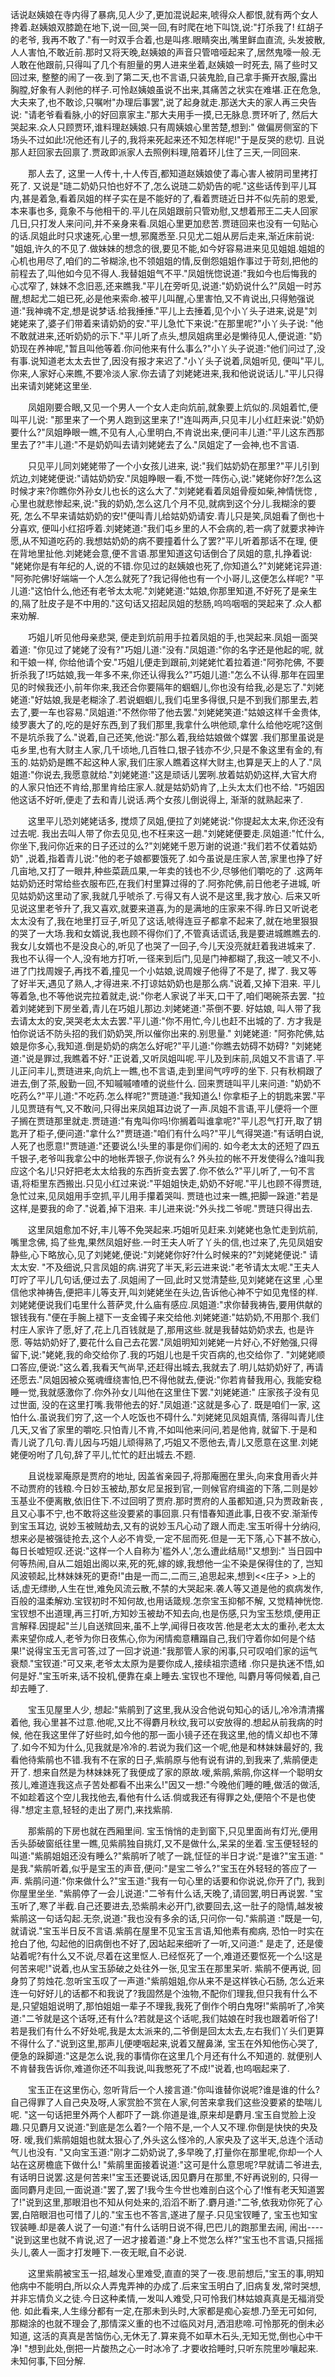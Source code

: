 话说赵姨娘在寺内得了暴病,见人少了,更加混说起来,唬得众人都恨,就有两个女人搀着.赵姨娘双膝跪在地下,说一回,哭一回,有时爬在地下叫饶,说:"打杀我了! 红胡子的老爷, 我再不敢了."有一时双手合着,也是叫疼.眼睛突出,嘴里鲜血直流, 头发披散, 人人害怕,不敢近前.那时又将天晚,赵姨娘的声音只管喑哑起来了,居然鬼嚎一般.无人敢在他跟前,只得叫了几个有胆量的男人进来坐着,赵姨娘一时死去, 隔了些时又回过来, 整整的闹了一夜.到了第二天,也不言语,只装鬼脸,自己拿手撕开衣服,露出胸膛,好象有人剥他的样子.可怜赵姨娘虽说不出来,其痛苦之状实在难堪.正在危急,大夫来了,也不敢诊,只嘱咐"办理后事罢",说了起身就走.那送大夫的家人再三央告说: "请老爷看看脉,小的好回禀家主."那大夫用手一摸,已无脉息.贾环听了, 然后大哭起来.众人只顾贾环,谁料理赵姨娘.只有周姨娘心里苦楚,想到:" 做偏房侧室的下场头不过如此!况他还有儿子的,我将来死起来还不知怎样呢!"于是反哭的悲切. 且说那人赶回家去回禀了.贾政即派家人去照例料理,陪着环儿住了三天,一同回来.

　　那人去了, 这里一人传十,十人传百,都知道赵姨娘使了毒心害人被阴司里拷打死了. 又说是"琏二奶奶只怕也好不了,怎么说琏二奶奶告的呢."这些话传到平儿耳内,甚是着急,看着凤姐的样子实在是不能好的了,看着贾琏近日并不似先前的恩爱, 本来事也多, 竟象不与他相干的.平儿在凤姐跟前只管劝慰,又想着邢王二夫人回家几日,只打发人来问问,并不亲身来看.凤姐心里更加悲苦.贾琏回来也没有一句贴心的话.凤姐此时只求速死,心里一想,邪魔悉至.只见尤二姐从房后走来,渐近床前说: "姐姐,许久的不见了.做妹妹的想念的很,要见不能,如今好容易进来见见姐姐.姐姐的心机也用尽了,咱们的二爷糊涂,也不领姐姐的情,反倒怨姐姐作事过于苛刻,把他的前程去了,叫他如今见不得人.我替姐姐气不平."凤姐恍惚说道:"我如今也后悔我的心忒窄了, 妹妹不念旧恶,还来瞧我."平儿在旁听见,说道:"奶奶说什么?"凤姐一时苏醒,想起尤二姐已死,必是他来索命.被平儿叫醒,心里害怕,又不肯说出,只得勉强说道:"我神魂不定,想是说梦话.给我捶捶."平儿上去捶着,见个小丫头子进来,说是"刘姥姥来了,婆子们带着来请奶奶的安."平儿急忙下来说:"在那里呢?"小丫头子说: "他不敢就进来,还听奶奶的示下."平儿听了点头,想凤姐病里必是懒待见人,便说道: "奶奶现在养神呢,"暂且叫他等着.你问他来有什么事么?"小丫头子说道:"他们问过了,没有事.说知道老太太去世了,因没有报才来迟了."小丫头子说着,凤姐听见, 便叫"平儿,你来,人家好心来瞧,不要冷淡人家.你去请了刘姥姥进来,我和他说说话儿."平儿只得出来请刘姥姥这里坐.

　　凤姐刚要合眼,又见一个男人一个女人走向炕前,就象要上炕似的.凤姐着忙,便叫平儿说: "那里来了一个男人跑到这里来了!"连叫两声,只见丰儿小红赶来说:"奶奶要什么?"凤姐睁眼一瞧,不见有人,心里明白,不肯说出来,便问丰儿道:"平儿这东西那里去了?"丰儿道:"不是奶奶叫去请刘姥姥去了么."凤姐定了一会神,也不言语.

　　只见平儿同刘姥姥带了一个小女孩儿进来, 说:"我们姑奶奶在那里?"平儿引到炕边,刘姥姥便说:"请姑奶奶安."凤姐睁眼一看,不觉一阵伤心,说:"姥姥你好?怎么这时候才来?你瞧你外孙女儿也长的这么大了."刘姥姥看着凤姐骨瘦如柴,神情恍惚 , 心里也就悲惨起来,说:"我的奶奶,怎么这几个月不见,就病到这个分儿.我糊涂的要死, 怎么不早来请姑奶奶的安!"便叫青儿给姑奶奶请安.青儿只是笑,凤姐看了倒也十分喜欢, 便叫小红招呼着.刘姥姥道:"我们屯乡里的人不会病的,若一病了就要求神许愿,从不知道吃药的.我想姑奶奶的病不要撞着什么了罢?"平儿听着那话不在理, 便在背地里扯他.刘姥姥会意,便不言语.那里知道这句话倒合了凤姐的意,扎挣着说: "姥姥你是有年纪的人,说的不错.你见过的赵姨娘也死了,你知道么?"刘姥姥诧异道: "阿弥陀佛!好端端一个人怎么就死了?我记得他也有一个小哥儿,这便怎么样呢? "平儿道:"这怕什么,他还有老爷太太呢."刘姥姥道:"姑娘,你那里知道,不好死了是亲生的,隔了肚皮子是不中用的."这句话又招起凤姐的愁肠,呜呜咽咽的哭起来了.众人都来劝解.

　　巧姐儿听见他母亲悲哭, 便走到炕前用手拉着凤姐的手,也哭起来.凤姐一面哭着道: "你见过了姥姥了没有?"巧姐儿道:"没有."凤姐道:"你的名字还是他起的呢, 就和干娘一样, 你给他请个安."巧姐儿便走到跟前,刘姥姥忙着拉着道:"阿弥陀佛, 不要折杀我了!巧姑娘,我一年多不来,你还认得我么?"巧姐儿道:"怎么不认得.那年在园里见的时候我还小,前年你来,我还合你要隔年的蝈蝈儿,你也没有给我,必是忘了."刘姥姥道:"好姑娘,我是老糊涂了.若说蝈蝈儿,我们屯里多得很,只是不到我们那里去,若去了,要一车也容易."凤姐道:"不然你带了他去罢."刘姥姥笑道:"姑娘这样千金贵体, 绫罗裹大了的,吃的是好东西,到了我们那里,我拿什么哄他顽,拿什么给他吃呢?这倒不是坑杀我了么."说着,自己还笑,他说:"那么着,我给姑娘做个媒罢 .我们那里虽说是屯乡里,也有大财主人家,几千顷地,几百牲口,银子钱亦不少,只是不象这里有金的,有玉的.姑奶奶是瞧不起这种人家,我们庄家人瞧着这样大财主,也算是天上的人了."凤姐道:"你说去,我愿意就给."刘姥姥道:"这是顽话儿罢咧.放着姑奶奶这样,大官大府的人家只怕还不肯给,那里肯给庄家人.就是姑奶奶肯了,上头太太们也不给. "巧姐因他这话不好听,便走了去和青儿说话.两个女孩儿倒说得上, 渐渐的就熟起来了.

　　这里平儿恐刘姥姥话多, 搅烦了凤姐,便拉了刘姥姥说:"你提起太太来,你还没有过去呢. 我出去叫人带了你去见见,也不枉来这一趟."刘姥姥便要走.凤姐道:"忙什么,你坐下,我问你近来的日子还过的么?"刘姥姥千恩万谢的说道:"我们若不仗着姑奶奶" ,说着,指着青儿说:"他的老子娘都要饿死了.如今虽说是庄家人苦,家里也挣了好几亩地,又打了一眼井,种些菜蔬瓜果,一年卖的钱也不少,尽够他们嚼吃的了 .这两年姑奶奶还时常给些衣服布匹,在我们村里算过得的了.阿弥陀佛,前日他老子进城, 听见姑奶奶这里动了家,我就几乎唬杀了.亏得又有人说不是这里,我才放心. 后来又听见说这里老爷升了,我又喜欢,就要来道喜,为的是满地的庄家来不得.昨日又听说老太太没有了,我在地里打豆子,听见了这话,唬得连豆子都拿不起来了,就在地里狠狠的哭了一大场.我和女婿说,我也顾不得你们了,不管真话谎话,我是要进城瞧瞧去的. 我女儿女婿也不是没良心的,听见了也哭了一回子,今儿天没亮就赶着我进城来了. 我也不认得一个人,没有地方打听,一径来到后门,见是门神都糊了,我这一唬又不小. 进了门找周嫂子,再找不着,撞见一个小姑娘,说周嫂子他得了不是了, 撵了. 我又等了好半天,遇见了熟人,才得进来.不打谅姑奶奶也是那么病."说着,又掉下泪来. 平儿等着急,也不等他说完拉着就走,说:"你老人家说了半天,口干了,咱们喝碗茶去罢. "拉着刘姥姥到下房坐着,青儿在巧姐儿那边.刘姥姥道:"茶倒不要. 好姑娘, 叫人带了我去请太太的安,哭哭老太太去罢."平儿道:"你不用忙,今儿也赶不出城的了. 方才我是怕你说话不防头招的我们奶奶哭,所以催你出来的.别思量." 刘姥姥道: "阿弥陀佛,姑娘是你多心,我知道.倒是奶奶的病怎么好呢?"平儿道:"你瞧去妨碍不妨碍? "刘姥姥道:"说是罪过,我瞧着不好."正说着,又听凤姐叫呢.平儿及到床前,凤姐又不言语了.平儿正问丰儿,贾琏进来,向炕上一瞧,也不言语,走到里间气哼哼的坐下. 只有秋桐跟了进去,倒了茶,殷勤一回,不知嘁嘁喳喳的说些什么. 回来贾琏叫平儿来问道: "奶奶不吃药么?"平儿道:"不吃药.怎么样呢?"贾琏道:"我知道么! 你拿柜子上的钥匙来罢."平儿见贾琏有气,又不敢问,只得出来凤姐耳边说了一声.凤姐不言语,平儿便将一个匣子搁在贾琏那里就走.贾琏道:"有鬼叫你吗!你搁着叫谁拿呢?"平儿忍气打开,取了钥匙开了柜子,便问道:"拿什么?"贾琏道:"咱们有什么吗?"平儿气得哭道:"有话明白说,人死了也愿意!"贾琏道:"还要说么!头里的事是你们闹的. 如今老太太的还短了四五千银子,老爷叫我拿公中的地帐弄银子,你说有么? 外头拉的帐不开发使得么?谁叫我应这个名儿!只好把老太太给我的东西折变去罢了.你不依么?"平儿听了,一句不言语,将柜里东西搬出.只见小红过来说:"平姐姐快走,奶奶不好呢."平儿也顾不得贾琏,急忙过来,见凤姐用手空抓,平儿用手攥着哭叫. 贾琏也过来一瞧,把脚一跺道:"若是这样,是要我的命了."说着,掉下泪来. 丰儿进来说:"外头找二爷呢."贾琏只得出去.

　　这里凤姐愈加不好,丰儿等不免哭起来.巧姐听见赶来.刘姥姥也急忙走到炕前, 嘴里念佛, 捣了些鬼,果然凤姐好些.一时王夫人听了丫头的信,也过来了,先见凤姐安静些,心下略放心,见了刘姥姥,便说:"刘姥姥你好?什么时候来的?"刘姥姥便说:" 请太太安. "不及细说,只言凤姐的病.讲究了半天,彩云进来说:"老爷请太太呢."王夫人叮咛了平儿几句话,便过去了.凤姐闹了一回,此时又觉清楚些,见刘姥姥在这里 ,心里信他求神祷告,便把丰儿等支开,叫刘姥姥坐在头边,告诉他心神不宁如见鬼怪的样.刘姥姥便说我们屯里什么菩萨灵,什么庙有感应.凤姐道:"求你替我祷告,要用供献的银钱我有."便在手腕上褪下一支金镯子来交给他.刘姥姥道:"姑奶奶,不用那个.我们村庄人家许了愿,好了,花上几百钱就是了,那用这些.就是我替姑奶奶求去, 也是许愿. 等姑奶奶好了,要花什么自己去花罢."凤姐明知刘姥姥一片好心,不好勉强,只得留下,说:"姥姥,我的命交给你了.我的巧姐儿也是千灾百病的,也交给你了. "刘姥姥顺口答应,便说:"这么着,我看天气尚早,还赶得出城去,我就去了.明儿姑奶奶好了, 再请还愿去."凤姐因被众冤魂缠绕害怕,巴不得他就去,便说:"你若肯替我用心, 我能安稳睡一觉,我就感激你了.你外孙女儿叫他在这里住下罢."刘姥姥道:" 庄家孩子没有见过世面, 没的在这里打嘴.我带他去的好."凤姐道:"这就是多心了. 既是咱们一家, 这怕什么.虽说我们穷了,这一个人吃饭也不碍什么."刘姥姥见凤姐真情, 落得叫青儿住几天,又省了家里的嚼吃.只怕青儿不肯,不如叫他来问问,若是他肯, 就留下.于是和青儿说了几句.青儿因与巧姐儿顽得熟了,巧姐又不愿他去,青儿又愿意在这里.刘姥姥便吩咐了几句,辞了平儿,忙忙的赶出城去.不题.

　　且说栊翠庵原是贾府的地址, 因盖省亲园子,将那庵圈在里头,向来食用香火并不动贾府的钱粮.今日妙玉被劫,那女尼呈报到官,一则候官府缉盗的下落,二则是妙玉基业不便离散,依旧住下.不过回明了贾府.那时贾府的人虽都知道,只为贾政新丧 , 且又心事不宁,也不敢将这些没要紧的事回禀.只有惜春知道此事,日夜不安.渐渐传到宝玉耳边, 说妙玉被贼劫去,又有的说妙玉凡心动了跟人而走.宝玉听得十分纳闷, 想来必是被强徒抢去,这个人必不肯受,一定不屈而死.但是一无下落,心下甚不放心, 每日长嘘短叹.还说:"这样一个人自称为`槛外人',怎么遭此结局!"又想到:" 当日园中何等热闹,自从二姐姐出阁以来,死的死,嫁的嫁,我想他一尘不染是保得住的了, 岂知风波顿起,比林妹妹死的更奇!"由是一而二,二而三,追思起来,想到<<庄子> >上的话,虚无缥缈,人生在世,难免风流云散,不禁的大哭起来.袭人等又道是他的疯病发作, 百般的温柔解劝.宝钗初时不知何故,也用话箴规.怎奈宝玉抑郁不解, 又觉精神恍惚. 宝钗想不出道理,再三打听,方知妙玉被劫不知去向,也是伤感,只为宝玉愁烦,便用正言解释.因提起"兰儿自送殡回来,虽不上学,闻得日夜攻苦.他是老太太的重孙,老太太素来望你成人,老爷为你日夜焦心,你为闲情痴意糟蹋自己,我们守着你如何是个结果!"说得宝玉无言可答,过了一回才说道:"我那管人家的闲事,只可叹咱们家的运气衰颓."宝钗道:"可又来,老爷太太原为是要你成人,接续祖宗遗绪 .你只是执迷不悟,如何是好."宝玉听来,话不投机,便靠在桌上睡去.宝钗也不理他, 叫麝月等伺候着,自己却去睡了.

　　宝玉见屋里人少, 想起:"紫鹃到了这里,我从没合他说句知心的话儿,冷冷清清撂着他, 我心里甚不过意.他呢,又比不得麝月秋纹,我可以安放得的.想起从前我病的时候, 他在我这里伴了好些时,如今他的那一面小镜子还在我这里,他的情义却也不薄了.如今不知为什么,见我就是冷冷的.若说为我们这一个呢,他是和林妹妹最好的, 我看他待紫鹃也不错.我有不在家的日子,紫鹃原与他有说有讲的,到我来了,紫鹃便走开了. 想来自然是为林妹妹死了我便成了家的原故.嗳,紫鹃,紫鹃,你这样一个聪明女孩儿,难道连我这点子苦处都看不出来么!"因又一想:"今晚他们睡的睡,做活的做活,不如趁着这个空儿我找他去,看他有什么话.倘或我还有得罪之处,便陪个不是也使得."想定主意,轻轻的走出了房门,来找紫鹃.

　　那紫鹃的下房也就在西厢里间. 宝玉悄悄的走到窗下,只见里面尚有灯光,便用舌头舔破窗纸往里一瞧,见紫鹃独自挑灯,又不是做什么,呆呆的坐着.宝玉便轻轻的叫道:"紫鹃姐姐还没有睡么?"紫鹃听了唬了一跳,怔怔的半日才说:"是谁?"宝玉道: " 是我."紫鹃听着,似乎是宝玉的声音,便问:"是宝二爷么?"宝玉在外轻轻的答应了一声. 紫鹃问道:"你来做什么?"宝玉道:"我有一句心里的话要和你说说,你开了门, 我到你屋里坐坐. "紫鹃停了一会儿说道:"二爷有什么话,天晚了,请回罢,明日再说罢. "宝玉听了,寒了半截.自己还要进去,恐紫鹃未必开门,欲要回去,这一肚子的隐情,越发被紫鹃这一句话勾起.无奈,说道:"我也没有多余的话,只问你一句."紫鹃道 :"既是一句,就请说."宝玉半日反不言语.紫鹃在屋里不见宝玉言语,知他素有痴病, 恐怕一时实在抢白了他, 勾起他的旧病倒也不好了,因站起来细听了一听,又问道:" 是走了, 还是傻站着呢?有什么又不说,尽着在这里怄人.已经怄死了一个,难道还要怄死一个么!这是何苦来呢!"说着,也从宝玉舔破之处往外一张,见宝玉在那里呆听. 紫鹃不便再说, 回身剪了剪烛花.忽听宝玉叹了一声道:"紫鹃姐姐,你从来不是这样铁心石肠, 怎么近来连一句好好儿的话都不和我说了?我固然是个浊物,不配你们理我,但只我有什么不是,只望姐姐说明了,那怕姐姐一辈子不理我,我死了倒作个明白鬼呀!"紫鹃听了,冷笑道:"二爷就是这个话呀,还有什么?若就是这个话呢,我们姑娘在时我也跟着听俗了! 若是我们有什么不好处呢,我是太太派来的,二爷倒是回太太去,左右我们丫头们更算不得什么了."说到这里,那声儿便哽咽起来,说着又醒鼻涕, 宝玉在外知他伤心哭了,便急的跺脚道:"这是怎么说,我的事情你在这里几个月还有什么不知道的. 就便别人不肯替我告诉你,难道你还不叫我说,叫我憋死了不成!"说着,也呜咽起来了.

　　宝玉正在这里伤心, 忽听背后一个人接言道:"你叫谁替你说呢?谁是谁的什么? 自己得罪了人自己央及呀,人家赏脸不赏在人家,何苦来拿我们这些没要紧的垫喘儿呢. "这一句话把里外两个人都吓了一跳.你道是谁,原来却是麝月.宝玉自觉脸上没趣.只见麝月又说道:"到底是怎么着?一个陪不是,一个人又不理.你倒是快快的央及呀. 嗳,我们紫鹃姐姐也就太狠心了,外头这么怪冷的,人家央及了这半天,总连个活动气儿也没有. "又向宝玉道:"刚才二奶奶说了,多早晚了,打量你在那里呢,你却一个人站在这房檐底下做什么! "紫鹃里面接着说道:"这可是什么意思呢?早就请二爷进去, 有话明日说罢.这是何苦来!"宝玉还要说话,因见麝月在那里,不好再说别的, 只得一面同麝月走回,一面说道:"罢了,罢了!我今生今世也难剖白这个心了!惟有老天知道罢了!"说到这里,那眼泪也不知从何处来的,滔滔不断了.麝月道:"二爷,依我劝你死了心罢,白陪眼泪也可惜了儿的."宝玉也不答言,遂进了屋子.只见宝钗睡了, 宝玉也知宝钗装睡.却是袭人说了一句道:"有什么话明日说不得,巴巴儿的跑那里去闹, 闹出----"说到这里也就不肯说,迟了一迟才接着道:"身上不觉怎么样?"宝玉也不言语,只摇摇头儿,袭人一面才打发睡下.一夜无眠,自不必说.

　　这里紫鹃被宝玉一招,越发心里难受,直直的哭了一夜.思前想后,"宝玉的事,明知他病中不能明白,所以众人弄鬼弄神的办成了.后来宝玉明白了,旧病复发,常时哭想,并非忘情负义之徒.今日这种柔情,一发叫人难受,只可怜我们林姑娘真真是无福消受他. 如此看来,人生缘分都有一定,在那未到头时,大家都是痴心妄想.乃至无可如何,那糊涂的也就不理会了,那情深义重的也不过临风对月,洒泪悲啼.可怜那死的倒未必知道, 这活的真真是苦恼伤心,无休无了.算来竟不如草木石头,无知无觉,倒也心中干净! "想到此处,倒把一片酸热之心一时冰冷了.才要收拾睡时,只听东院里吵嚷起来.未知何事,下回分解. 